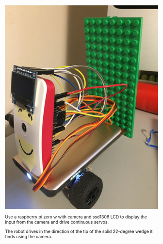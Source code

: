 ![Robot pic](https://github.com/bmidgley/lodrive/raw/master/images/bot.jpg)

Use a raspberry pi zero w with camera and ssd1306 LCD to display the input from the camera and drive continuous servos.

The robot drives in the direction of the tip of the solid 22-degree wedge it finds using the camera.
